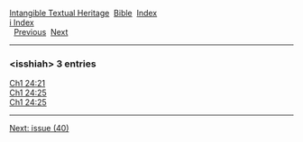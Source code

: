 [Intangible Textual Heritage](../../index)  [Bible](../index) 
[Index](index)   
[i Index](_i_)  
  [Previous](c05971)  [Next](c05973) 

------------------------------------------------------------------------

### &lt;isshiah&gt; 3 entries

[Ch1 24:21](../kjv/ch1024.htm#021)  
[Ch1 24:25](../kjv/ch1024.htm#025)  
[Ch1 24:25](../kjv/ch1024.htm#025)  

------------------------------------------------------------------------

[Next: issue (40)](c05973)
